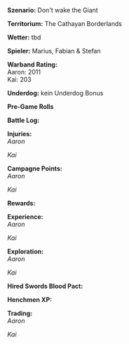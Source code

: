 **Szenario:** Don't wake the Giant  

**Territorium:** The Cathayan Borderlands  

**Wetter:** tbd  

**Spieler:** Marius, Fabian & Stefan

**Warband Rating:**  
Aaron: 2011  
Kai: 203    

**Underdog:** kein Underdog Bonus   

**Pre-Game Rolls**  

**Battle Log:**  


**Injuries:**  
*Aaron*  


*Kai*  

**Campagne Points:**  
*Aaron*  


*Kai*  


**Rewards:**  

**Experience:**  
*Aaron*   


*Kai*   


**Exploration:**  
*Aaron* 
 

*Kai*  


**Hired Swords Blood Pact:**


**Henchmen XP:**


**Trading:**  
*Aaron*  

*Kai*  


